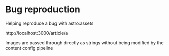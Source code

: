 # Bug reproduction

Helping reproduce a bug with astro:assets

http://localhost:3000/article/a

Images are passed through directly as strings without being modified by the content config pipeline
